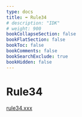 ```yaml
---
type: docs
title: ➡️ Rule34
# description: "IDK"
# weight: 900
bookCollapseSection: false
bookFlatSection: false
bookToc: false
bookComments: false
bookSearchExclude: true
bookHidden: false
---
```


# Rule34

[rule34.xxx](https://rule34.xxx?nt)

